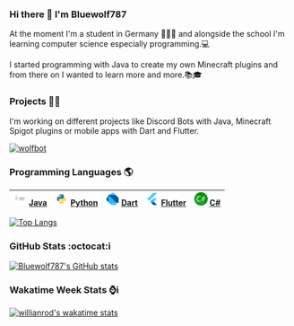### Hi there 👋 I'm Bluewolf787

At the moment I'm a student in Germany :round_pushpin::de: and alongside the school I'm learning computer science especially programming.:computer:

I started programming with Java to create my own Minecraft plugins and from there on I wanted to learn more and more.:books::mortar_board:

### Projects :pencil::construction:

I'm working on different projects like Discord Bots with Java, Minecraft Spigot plugins or mobile apps with Dart and Flutter.

[![wolfbot](https://github-readme-stats.vercel.app/api/pin/?username=Bluewolf787&repo=wolfbot&theme=tokyonight)](https://github.com/Bluewolf787/wolfbot)

### Programming Languages :earth_americas:

| [<img src="https://raw.githubusercontent.com/github/explore/80688e429a7d4ef2fca1e82350fe8e3517d3494d/topics/java/java.png" alt="Java" width="24">](https://www.java.com/) [Java](https://www.java.com/) | [<img src="https://raw.githubusercontent.com/github/explore/80688e429a7d4ef2fca1e82350fe8e3517d3494d/topics/python/python.png" alt="Python" width="24">](https://www.python.org/) [Python](https://www.python.org/) | [<img src="https://raw.githubusercontent.com/github/explore/80688e429a7d4ef2fca1e82350fe8e3517d3494d/topics/dart/dart.png" alt="Dart" width="24">](https://dart.dev/) [Dart](https://dart.dev/) | [<img src="https://raw.githubusercontent.com/github/explore/cebd63002168a05a6a642f309227eefeccd92950/topics/flutter/flutter.png" alt="Flutter" width="24">](https://flutter.dev/) [Flutter](https://flutter.dev/) | [<img src="https://raw.githubusercontent.com/github/explore/80688e429a7d4ef2fca1e82350fe8e3517d3494d/topics/csharp/csharp.png" alt="C#" width="24">](https://de.wikipedia.org/wiki/C-Sharp) [C#](https://de.wikipedia.org/wiki/C-Sharp) |
| --- | --- | --- | --- | --- |

[![Top Langs](https://github-readme-stats.vercel.app/api/top-langs/?username=Bluewolf787&langs_count=8&theme=tokyonight)](https://github.com/anuraghazra/github-readme-stats)

### GitHub Stats :octocat::information_source:

[![Bluewolf787's GitHub stats](https://github-readme-stats.vercel.app/api?username=Bluewolf787&show_icons=true&theme=tokyonight)](https://github.com/anuraghazra/github-readme-stats)

### Wakatime Week Stats :watch::information_source:

[![willianrod's wakatime stats](https://github-readme-stats.vercel.app/api/wakatime?username=Bluewolf787&theme=tokyonight)](https://wakatime.com/@Bluewolf787)
